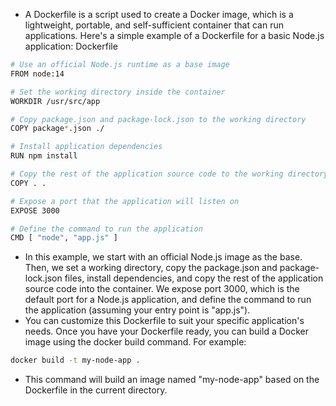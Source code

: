 - A Dockerfile is a script used to create a Docker image, which is a lightweight, portable, and self-sufficient container that can run applications. Here's a simple example of a Dockerfile for a basic Node.js application:
Dockerfile

```bash
# Use an official Node.js runtime as a base image
FROM node:14

# Set the working directory inside the container
WORKDIR /usr/src/app

# Copy package.json and package-lock.json to the working directory
COPY package*.json ./

# Install application dependencies
RUN npm install

# Copy the rest of the application source code to the working directory
COPY . .

# Expose a port that the application will listen on
EXPOSE 3000

# Define the command to run the application
CMD [ "node", "app.js" ]
```

- In this example, we start with an official Node.js image as the base. Then, we set a working directory, copy the package.json and package-lock.json files, install dependencies, and copy the rest of the application source code into the container. We expose port 3000, which is the default port for a Node.js application, and define the command to run the application (assuming your entry point is "app.js").
- You can customize this Dockerfile to suit your specific application's needs. Once you have your Dockerfile ready, you can build a Docker image using the docker build command. For example:

```bash
docker build -t my-node-app .
```


- This command will build an image named "my-node-app" based on the Dockerfile in the current directory.





